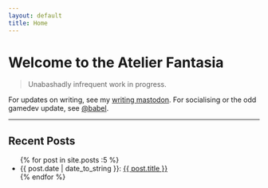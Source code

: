 ```yaml
---
layout: default
title: Home
---
```


# Welcome to the Atelier Fantasia

> Unabashadly infrequent work in progress.

For updates on writing, see my <a rel="me" href="https://masto.ai/@afantasia">writing mastodon</a>.
For socialising or the odd gamedev update, see <a rel="me" href="https://mastodon.gamedev.place/@babel">@babel</a>.

---

## Recent Posts

<ul class="posts">
  {% for post in site.posts :5 %}
  <li><span>{{ post.date | date_to_string }}</span>: <a href="{{ post.url }}" title="{{ post.title }}">{{ post.title }}</a></li>
  {% endfor %}
</ul>

